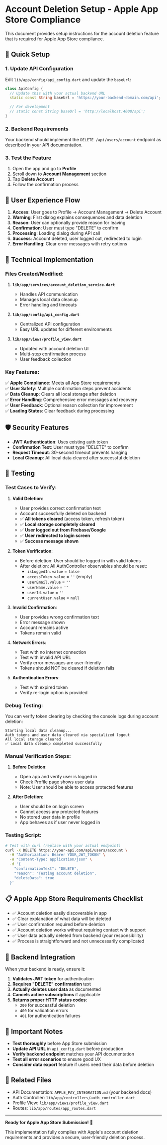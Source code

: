 # Account Deletion Setup - Apple App Store Compliance

This document provides setup instructions for the account deletion feature that is required for Apple App Store compliance.

## 🚀 Quick Setup

### 1. Update API Configuration

Edit `lib/app/config/api_config.dart` and update the `baseUrl`:

```dart
class ApiConfig {
  // Update this with your actual backend URL
  static const String baseUrl = 'https://your-backend-domain.com/api';

  // For development
  // static const String baseUrl = 'http://localhost:4008/api';
}
```

### 2. Backend Requirements

Your backend should implement the `DELETE /api/users/account` endpoint as described in your API documentation.

### 3. Test the Feature

1. Open the app and go to **Profile**
2. Scroll down to **Account Management** section
3. Tap **Delete Account**
4. Follow the confirmation process

## 📱 User Experience Flow

1. **Access**: User goes to Profile → Account Management → Delete Account
2. **Warning**: First dialog explains consequences and data deletion
3. **Reason**: User can optionally provide reason for leaving
4. **Confirmation**: User must type "DELETE" to confirm
5. **Processing**: Loading dialog during API call
6. **Success**: Account deleted, user logged out, redirected to login
7. **Error Handling**: Clear error messages with retry options

## 🔧 Technical Implementation

### Files Created/Modified:

1. **`lib/app/services/account_deletion_service.dart`**

   - Handles API communication
   - Manages local data cleanup
   - Error handling and timeouts

2. **`lib/app/config/api_config.dart`**

   - Centralized API configuration
   - Easy URL updates for different environments

3. **`lib/app/views/profile_view.dart`**
   - Updated with account deletion UI
   - Multi-step confirmation process
   - User feedback collection

### Key Features:

✅ **Apple Compliance**: Meets all App Store requirements  
✅ **User Safety**: Multiple confirmation steps prevent accidents  
✅ **Data Cleanup**: Clears all local storage after deletion  
✅ **Error Handling**: Comprehensive error messages and recovery  
✅ **User Feedback**: Optional reason collection for improvement  
✅ **Loading States**: Clear feedback during processing

## 🛡️ Security Features

- **JWT Authentication**: Uses existing auth token
- **Confirmation Text**: User must type "DELETE" to confirm
- **Request Timeout**: 30-second timeout prevents hanging
- **Local Cleanup**: All local data cleared after successful deletion

## 🧪 Testing

### Test Cases to Verify:

1. **Valid Deletion**:

   - User provides correct confirmation text
   - Account successfully deleted on backend
   - ✅ **All tokens cleared** (access token, refresh token)
   - ✅ **Local storage completely cleared**
   - ✅ **User logged out from Firebase/Google**
   - ✅ **User redirected to login screen**
   - ✅ **Success message shown**

2. **Token Verification**:

   - Before deletion: User should be logged in with valid tokens
   - After deletion: All AuthController observables should be reset:
     - `isLoggedIn.value` = `false`
     - `accessToken.value` = `''` (empty)
     - `userEmail.value` = `''`
     - `userName.value` = `''`
     - `userId.value` = `''`
     - `currentUser.value` = `null`

3. **Invalid Confirmation**:

   - User provides wrong confirmation text
   - Error message shown
   - Account remains active
   - Tokens remain valid

4. **Network Errors**:

   - Test with no internet connection
   - Test with invalid API URL
   - Verify error messages are user-friendly
   - Tokens should NOT be cleared if deletion fails

5. **Authentication Errors**:
   - Test with expired token
   - Verify re-login option is provided

### Debug Testing:

You can verify token clearing by checking the console logs during account deletion:

```
Starting local data cleanup...
Auth tokens and user data cleared via specialized logout
All local storage cleared
✅ Local data cleanup completed successfully
```

### Manual Verification Steps:

1. **Before Deletion**:

   - Open app and verify user is logged in
   - Check Profile page shows user data
   - Note: User should be able to access protected features

2. **After Deletion**:
   - User should be on login screen
   - Cannot access any protected features
   - No stored user data in profile
   - App behaves as if user never logged in

### Testing Script:

```bash
# Test with curl (replace with your actual endpoint)
curl -X DELETE https://your-api.com/api/users/account \
  -H "Authorization: Bearer YOUR_JWT_TOKEN" \
  -H "Content-Type: application/json" \
  -d '{
    "confirmationText": "DELETE",
    "reason": "Testing account deletion",
    "deleteData": true
  }'
```

## 📋 Apple App Store Requirements Checklist

- ✅ Account deletion easily discoverable in app
- ✅ Clear explanation of what data will be deleted
- ✅ User confirmation required before deletion
- ✅ Account deletion works without requiring contact with support
- ✅ User data actually deleted from backend (your responsibility)
- ✅ Process is straightforward and not unnecessarily complicated

## 🔄 Backend Integration

When your backend is ready, ensure it:

1. **Validates JWT token** for authentication
2. **Requires "DELETE" confirmation** text
3. **Actually deletes user data** as documented
4. **Cancels active subscriptions** if applicable
5. **Returns proper HTTP status codes**:
   - `200` for successful deletion
   - `400` for validation errors
   - `401` for authentication failures

## 🚨 Important Notes

- **Test thoroughly** before App Store submission
- **Update API URL** in `api_config.dart` before production
- **Verify backend endpoint** matches your API documentation
- **Test all error scenarios** to ensure good UX
- **Consider data export** feature if users need their data before deletion

## 🔗 Related Files

- API Documentation: `APPLE_PAY_INTEGRATION.md` (your backend docs)
- Auth Controller: `lib/app/controllers/auth_controller.dart`
- Profile View: `lib/app/views/profile_view.dart`
- Routes: `lib/app/routes/app_routes.dart`

---

**Ready for Apple App Store Submission!** 🎉

This implementation fully complies with Apple's account deletion requirements and provides a secure, user-friendly deletion process.
